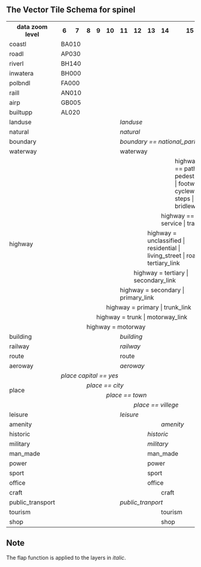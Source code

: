 ## The Vector Tile Schema for spinel

<table>
  <tr>
    <th>data zoom level</th>
    <th>6</th>
    <th>7</th>
    <th>8</th>
    <th>9</th>
    <th>10</th>
    <th>11</th>
    <th>12</th>
    <th>13</th>
    <th>14</th>
    <th>15</th>
  </tr>
  <tr>
    <td>coastl</td>
    <td colspan='5'>BA010</td>
    <td colspan='5'></td>
  </tr>
  <tr>
    <td>roadl</td>
    <td colspan='2'>AP030</td>
    <td colspan='8'></td>
  </tr>
  <tr>
    <td>riverl</td>
    <td colspan='5'>BH140</td>
    <td colspan='5'></td>
  </tr>
  <tr>
    <td>inwatera</td>
    <td colspan='5'>BH000</td>
    <td colspan='5'></td>
  </tr>
  <tr>
    <td>polbndl</td>
    <td colspan='10'>FA000</td>
  </tr>
  <tr>
    <td>raill</td>
    <td colspan='5'>AN010</td>
    <td colspan='5'></td>
  </tr>
  <tr>
    <td>airp</td>
    <td colspan='10'>GB005</td>
  </tr>
  <tr>
    <td>builtupp</td>
    <td colspan='5'>AL020</td>
    <td colspan='5'></td>
  </tr>
  <tr>
    <td>landuse</td>
    <td colspan='5'></td>
    <td colspan='5'><i>landuse</i></td>
  </tr>
  <tr>
    <td>natural</td>
    <td colspan='5'></td>
    <td colspan='5'><i>natural</i></td>
  </tr>
  <tr>
    <td>boundary</td>
    <td colspan='5'></td>
    <td colspan='5'><i>boundary == national_park</i></td>
  </tr>
  <tr>
    <td>waterway</td>
    <td colspan='5'></td>
    <td colspan='5'>waterway</td>
  </tr>
  <tr>
    <td rowspan='8'>highway</td>
    <td colspan='9'></td>
    <td colspan='1'>highway == path | pedestrian | footway | cycleway | steps | bridleway</td>
  </tr>
  <tr>
    <td colspan='8'></td>
    <td colspan='2'>highway == service | track</td>
  </tr>
  <tr>
    <td colspan='7'></td>
    <td colspan='3'>highway = unclassified | residential | living_street | road | tertiary_link</td>
  </tr>
  <tr>
    <td colspan='6'></td>
    <td colspan='4'>highway = tertiary | secondary_link</td>
  </tr>
  <tr>
    <td colspan='5'></td>
    <td colspan='5'>highway = secondary | primary_link</td>
  </tr>
  <tr>
    <td colspan='4'></td>
    <td colspan='6'>highway = primary | trunk_link</td>
  </tr>
  <tr>
    <td colspan='3'></td>
    <td colspan='7'>highway = trunk | motorway_link</td>
  </tr>
  <tr>
    <td colspan='2'></td>
    <td colspan='8'>highway = motorway</td>
  </tr>
  <tr>
    <td>building</td>
    <td colspan='5'></td>
    <td colspan='5'><i>building</i></td>
  </tr>
  <tr>
    <td>railway</td>
    <td colspan='5'></td>
    <td colspan='5'><i>railway</i></td>
  </tr>
  <tr>
    <td>route</td>
    <td colspan='5'></td>
    <td colspan='5'>route</td>
  </tr>
  <tr>
    <td>aeroway</td>
    <td colspan='5'></td>
    <td colspan='5'><i>aeroway</i></td>
  </tr>
  <tr>
    <td rowspan='4'>place</td>
    <td colspan='10'><i>place capital == yes</i></td>
  </tr>
  <tr>
    <td colspan='2'></td>
    <td colspan='8'><i>place == city</i></td>
  </tr>
  <tr>
    <td colspan='4'></td>
    <td colspan='6'><i>place == town</i></td>
  </tr>
  <tr>
    <td colspan='6'></td>
    <td colspan='4'><i>place == villege</i></td>
  </tr>
  <tr>
    <td>leisure</td>
    <td colspan='5'></td>
    <td colspan='5'><i>leisure</i></td>
  </tr>
  <tr>
    <td>amenity</td>
    <td colspan='8'></td>
    <td colspan='2'><i>amenity</li></td>
  </tr>
  <tr>
    <td>historic</td>
    <td colspan='7'></td>
    <td colspan='3'><i>historic</i></td>
  </tr>
  <tr>
    <td>military</td>
    <td colspan='7'></td>
    <td colspan='3'><i>military</i></td>
  </tr>
  <tr>
    <td>man_made</td>
    <td colspan='7'></td>
    <td colspan='3'>man_made</td>
  </tr>
  <tr>
    <td>power</td>
    <td colspan='7'></td>
    <td colspan='3'>power</td>
  </tr>
  <tr>
    <td>sport</td>
    <td colspan='7'></td>
    <td colspan='3'>sport</td>
  </tr>
  <tr>
    <td>office</td>
    <td colspan='7'></td>
    <td colspan='3'>office</td>
  </tr>
  <tr>
    <td>craft</td>
    <td colspan='8'></td>
    <td colspan='2'>craft</td>
  </tr>
  <tr>
    <td>public_transport</td>
    <td colspan='5'></td>
    <td colspan='5'><i>public_tranport</i></td>
  </tr>
  <tr>
    <td>tourism</td>
    <td colspan='8'></td>
    <td colspan='2'>tourism</td>
  </tr>
  <tr>
    <td>shop</td>
    <td colspan='8'></td>
    <td colspan='2'>shop</td>
  </tr></table>


## Note
The flap function is applied to the layers in <i>italic</i>.
